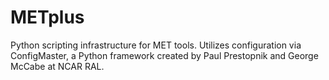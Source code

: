 # METplus
Python scripting infrastructure for MET tools.
Utilizes configuration via ConfigMaster, a Python framework created by Paul Prestopnik and George McCabe at NCAR RAL.
